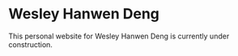 # Wesley Hanwen Deng

This personal website for Wesley Hanwen Deng is currently under construction. 
